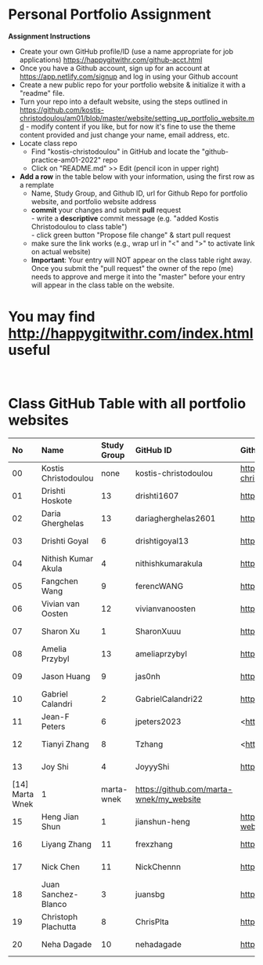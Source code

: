 # Personal Portfolio Assignment

**Assignment Instructions**

- Create your own GitHub profile/ID (use a name appropriate for job applications) <https://happygitwithr.com/github-acct.html>
- Once you have a Github account, sign up for an account at <https://app.netlify.com/signup> and log in using your Github account
- Create a new public repo for your portfolio website & initialize it with a "readme" file.
- Turn your repo into a default website, using the steps outlined in <https://github.com/kostis-christodoulou/am01/blob/master/website/setting_up_portfolio_website.md>
       - modify content if you like, but for now it's fine to use the theme content provided and just change your name, email address, etc.
- Locate class repo
    - Find "kostis-christodoulou" in GitHub and locate the "github-practice-am01-2022" repo
    - Click on "README.md" >> Edit (pencil icon in upper right)
- **Add a row** in the table below with your information, using the first row as a remplate
    - Name, Study Group, and Github ID, url for Github Repo for portfolio website, and portfolio website address 
    - **commit** your changes and submit **pull** request   
            - write a **descriptive** commit message (e.g. "added Kostis Christodoulou to class table")  
            - click green button "Propose file change" & start pull request  
    - make sure the link works (e.g., wrap url in "<" and ">" to activate link on actual website)  
    - **Important**: Your entry will NOT appear on the class table right away.  Once you submit the "pull request" the owner of the repo (me) needs to approve and merge it into the "master" before your entry will appear in the class table on the website. 

# You may find <http://happygitwithr.com/index.html> useful
 
<br>

# Class GitHub Table with all portfolio websites

|No | Name | Study Group | GitHub ID            |Github Repo for portfolio website                      |Netlify website address              |Date Added     |  
|:---|:----------------------|:--------------|:---------------------|:------------------------------------------------------|:------------------------------------|:-----------------------| 
|00|Kostis Christodoulou   | none     | kostis-christodoulou |<https://github.com/kostis-christodoulou/my_gorgeous_website>   |<https://kostisportfolio-2021.netlify.app/>        |2021-08-28 |
|01|Drishti Hoskote  | 13 | drishti1607 |<https://github.com/drishti1607/my_website>       | <https://drishti-hoskote.netlify.app/>  | 2022-08-31  |
|02|Daria Gherghelas  | 13 | dariagherghelas2601 |<https://github.com/dariagherghelas2601/mywebsite22>       | <>  | 2022-09-01  |
|03|Drishti Goyal    | 6  | drishtigoyal13| <https://github.com/drishtigoyal13/my_website> | <https://kostis-portfolio13.netlify.app/> | 2022-09-01 |
|04|Nithish Kumar Akula | 4 | nithishkumarakula | <https://github.com/nithishkumarakula/portfolio_website> | <https://nithishkumarakula.netlify.app/> | 2022-09-01 |
|05|Fangchen Wang |9| ferencWANG | https://github.com/ferencWANG/AM-01-2022fall       |2022-09-01
|06|Vivian van Oosten  | 12 | vivianvanoosten |<https://github.com/VivianvanOosten/my_website>       | <https://vivianvanoosten.netlify.app/>  | 2022-09-01  |
|07|Sharon Xu  | 1 | SharonXuuu |<https://github.com/SharonXuuu/My_website_0901>       |   | 2022-08-31  |
|08|Amelia Przybyl | 13 | ameliaprzybyl |<https://github.com/ameliaprzybyl/mywebsite>       | <>  | 2022-09-01 |
|09|Jason Huang | 9 | jas0nh |<https://github.com/jas0nh/mywebsite>       | <https://jas0nhuang.netlify.app>  | 2022-09-01 |
|10|Gabriel Calandri | 2 | GabrielCalandri22 |<https://github.com/GabrielCalandri22/mywesbiteGC.git>       | <>  | 2022-09-01 |
|11|Jean-F Peters  | 6| jpeters2023 |<https://github.com/jpeters2023/mywebsite2022| <https://jpetersmam2023.netlify.app/>  | 2022-09-01  |
|12|Tianyi Zhang  | 8| Tzhang |<https://github.com/Timsssssssss/my_website22| <[https://jpetersmam2023.netlify.app/](https://app.netlify.com/teams/timsssssssss/overview)>  | 2022-09-01  |
|13|Joy Shi  | 4 | JoyyyShi  |<https://github.com/JoyyyShi/MyZone>  | <https://joyyyshi.netlify.app/> | 2022-09-01 |
[14] Marta Wnek |1| marta-wnek |https://github.com/marta-wnek/my_website| 
|15|Heng Jian Shun  | 1 | jianshun-heng  |<https://github.com/jianshun-heng/jianshun-heng-website>  | <https://website-jianshun-heng.netlify.app/> | 2022-09-01 |
|16|Liyang Zhang   | 11     | frexzhang |<https://github.com/frexzhang/Liyang-website.git>   |<https://liyang-zhang-portfolio.netlify.app>        |2022-09-01 |
|17|Nick Chen   | 11     | NickChennn |<https://github.com/NickChennn/myrepo.git>   |<https://nickchennn.netlify.app/>        |2021-09-01 |
|18| Juan Sanchez-Blanco | 3 | juansbg | <https://github.com/juansbg/stats_website_22> | <https://juansbg.netlify.app/> | 2022-09-01 |
|19|Christoph Plachutta |8| ChrisPlta | <https://github.com/ChrisPlta/AM01_website22_CP> | <https://a-chrisp-portfolio.netlify.app> | 2022-09-01 |
|20|Neha Dagade |10| nehadagade | <https://github.com/nehadagade/mywebsite> |  | 2022-09-01 |
